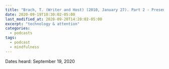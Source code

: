 ```yaml
---
title: "Brach, T. (Writer and Host) (2010, January 27). Part 2 - Presence and Aliveness. [Audio podcast]"
date: 2020-09-19T10:30:02-05:00
last_modified_at: 2020-09-20T14:20:02-05:00
excerpt: "technology & attention"
categories:
  - podcasts
tags:
  - podcast
  - mindfulness
---
```


Dates heard: September 19, 2020
